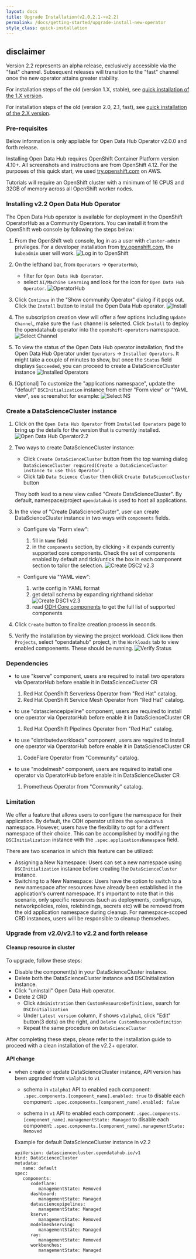 ```yaml
---
layout: docs
title: Upgrade Installation(v2.0,2.1->v2.2)
permalink: /docs/getting-started/upgrade-install-new-operator
style_class: quick-installation
---
```

## disclaimer

Version 2.2 represents an alpha release, exclusively accessible via the "fast" channel.
Subsequent releases will transition to the "fast" channel once the new operator attains greater stability.

For installation steps of the old (version 1.X, stable),
see [quick installation of the 1.X version](../quick-installation).

For installation steps of the old (version 2.0, 2.1, fast),
see [quick installation of the 2.X version](../quick-installation-new-operator).

### Pre-requisites

Below information is only appliable for Open Data Hub Operator v2.0.0 and forth release.

Installing Open Data Hub requires OpenShift Container Platform version 4.10+.
All screenshots and instructions are from OpenShift 4.12.
For the purposes of this quick start, we used [try.openshift.com](https://try.openshift.com/) on AWS.

Tutorials will require an OpenShift cluster with a minimum of 16 CPUS and 32GB of memory across all OpenShift worker nodes.

### Installing v2.2 Open Data Hub Operator

The Open Data Hub operator is available for deployment in the OpenShift OperatorHub as a Community Operators. You can install it from the OpenShift web console by following the steps below:

1. From the OpenShift web console, log in as a user with `cluster-admin` privileges.  For a developer installation from [try.openshift.com](https://try.openshift.com/), the `kubeadmin` user will work.
   ![Log in to OpenShift](../assets/img/pages/docs/quick-installation/login.png)

2. On the lefthand bar, from `Operators` -> `OperatorHub`,
   - filter for `Open Data Hub Operator`.
   - select `AI/Machine Learning` and look for the icon for `Open Data Hub Operator`.
   ![OperatorHub](../assets/img/pages/docs/quick-installation-new-operator/operator-hub.png "OperatorHub")

3. Click `Continue` in the "Show community Operator" dialog if it pops out. Click the `Install` button to install the Open Data Hub operator.
   ![Install](../assets/img/pages/docs/quick-installation-new-operator/installation1.png "Install")

4. The subscription creation view will offer a few options including `Update Channel`, make sure the `fast` channel is selected. Click `Install` to deploy the opendatahub operator into the `openshift-operators` namespace.
   ![Select Channel](../assets/img/pages/docs/quick-installation-new-operator/channels.png "Select Channel")

5. To view the status of the Open Data Hub operator installation, find the Open Data Hub Operator under `Operators` -> `Installed Operators`. It might take a couple of minutes to show, but once the `Status` field displays `Succeeded`, you can proceed to create a DataScienceCluster instance
   ![Installed Operators](../assets/img/pages/docs/quick-installation-new-operator/operator-installed-2.2.png "Installed Operators")

6. [Optional] To customize the "applications namespace", update the "default" `DSCInitialization` instance from either "Form view" or "YAML view", see screenshot for example:
   ![Select NS](../assets/img/pages/docs/quick-installation-new-operator/application_namespace.png "Select NS")

### Create a DataScienceCluster instance

1. Click on the `Open Data Hub Operator` from `Installed Operators` page to bring up the details for the version that is currently installed.
   ![Open Data Hub Operator2.2](../assets/img/pages/docs/quick-installation-new-operator/odh-operator2.png "Open Data Hub Operator2.2")

2. Two ways to create DataScienceCluster instance:
   - Click `Create DataScienceCluster` button from the top warning dialog `DataScienceCluster required(Create a DataScienceCluster instance to use this Operator.)`
   - Click tab `Data Science Cluster` then click `Create DataScienceCluster` button

   They both lead to a new view called "Create DataScienceCluster". By default, namespace/project `opendatahub` is used to host all applications.

3. In the view of "Create DataScienceCluster", user can create DataScienceCluster instance in two ways with `components` fields.
   - Configure via "Form view":
      1. fill in `Name` field
      2. in the `components` section, by clicking `>` it expands currently supported core components. Check the set of components enabled by default and tick/untick the box in each component section to tailor the selection.
      ![Create DSC2 v2.3](../assets/img/pages/docs/quick-installation-new-operator/create-dsc-component3.png "Create DSC2 v2.3")

   - Configure via "YAML view":
      1. write config in YAML format
      2. get detail schema by expanding righthand sidebar ![Create DSC1 v2.3](../assets/img/pages/docs/quick-installation-new-operator/create-dsc-component4.png "Create DSC1 v2.3")
      3. read [ODH Core components](../tiered-components) to get the full list of supported components

4. Click `Create` button to finalize creation process in seconds.

5. Verify the installation by viewing the project workload.
   Click `Home` then `Projects`, select "opendatahub" project, in the `Workloads` tab to view enabled compoenents. These should be running.
   ![Verify Status](../assets/img/pages/docs/quick-installation-new-operator/verify-install.png "Verify Status")

### Dependencies

- to use "kserve" component, users are required to install two operators via OperatorHub before enable it in DataScienceCluster CR
   1. Red Hat OpenShift Serverless Operator from "Red Hat" catalog.
   2. Red Hat OpenShift Service Mesh Operator from "Red Hat" catalog.

- to use "datasciencepipeline" component, users are required to install one operator via OperatorHub before enable it in DataScienceCluster CR
   1. Red Hat OpenShift Pipelines Operator from "Red Hat" catalog.

- to use "distributedworkloads" component, users are required to install one operator via OperatorHub before enable it in DataScienceCluster CR
   1. CodeFlare Operator from "Community" catalog.

- to use "modelmesh" component, users are required to install one operator via OperatorHub before enable it in DataScienceCluster CR
   1. Prometheus Operator from "Community" catalog.

### Limitation

We offer a feature that allows users to configure the namespace for their application. By default, the ODH operator utilizes the `opendatahub` namespace. However, users have the flexibility to opt for a different namespace of their choice. This can be accomplished by modifying the `DSCInitialization` instance with the `.spec.applicationsNamespace` field.

There are two scenarios in which this feature can be utilized:

- Assigning a New Namespace: Users can set a new namespace using `DSCInitialization` instance before creating the `DataScienceCluster` instance.
- Switching to a New Namespace: Users have the option to switch to a new namespace after resources have already been established in the application's current namespace. It's important to note that in this scenario, only specific resources (such as deployments, configmaps, networkpolicies, roles, rolebindings, secrets etc) will be removed from the old application namespace during cleanup. For namespace-scoped CRD instances, users will be responsible to cleanup themselves.

### Upgrade from v2.0/v2.1 to v2.2 and forth release

#### Cleanup resource in cluster

To upgrade, follow these steps:

- Disable the component(s) in your DataScienceCluster instance.
- Delete both the DataScienceCluster instance and DSCInitialization instance.
- Click "uninstall" Open Data Hub operator.
- Delete 2 CRD
  - Click `Administration` then `CustomResourceDefinitions`, search for `DSCInitialization`
  - Under `Latest version` column, if shows `v1alpha1`, click "Edit" button(3 dots) on the right, and `Delete CustomResourceDefinition`
  - Repeat the same procedure on `DataScienceCluster`

After completing these steps, please refer to the installation guide to proceed with a clean installation of the v2.2+ operator.

#### API change

- when create or update DataScienceCluster instance, API version has been upgraded from `v1alpha1` to `v1`
  - schema in `v1alpha1` API
      to enabled each component: `.spec.components.[component_name].enabled: true`
      to disable each component: `.spec.components.[component_name].enabled: false`

  - schema in `v1` API
      to enabled each component: `.spec.components.[component_name].managementState: Managed`
      to disable each component: `.spec.components.[component_name].managementState: Removed`

   Example for default DataScienceCluster instance in v2.2

   ```shell
   apiVersion: datasciencecluster.opendatahub.io/v1
   kind: DataScienceCluster
   metadata:
      name: default
   spec:
      components:
         codeflare:
            managementState: Removed
         dashboard:
            managementState: Managed
         datasciencepipelines:
            managementState: Managed
         kserve:
            managementState: Removed
         modelmeshserving:
            managementState: Managed
         ray:
            managementState: Removed
         workbenches:
            managementState: Managed
   ```
